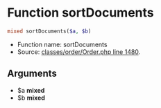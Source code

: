 Function sortDocuments
===========================





```php
mixed sortDocuments($a, $b)
```

* Function name: sortDocuments
* Source: [classes/order/Order.php line 1480](https://github.com/PrestaShop/PrestaShop/blob/1.5.3.0/classes/order/Order.php#L1480).

Arguments
---------

* $a **mixed**
* $b **mixed**

